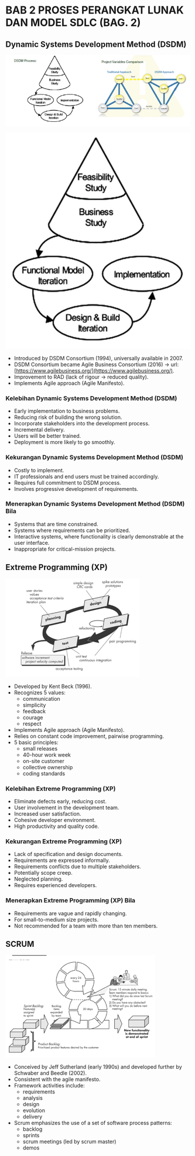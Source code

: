 # BAB 2 PROSES PERANGKAT LUNAK DAN MODEL SDLC (BAG. 2)

## Dynamic Systems Development Method (DSDM)

![DSDM](https://github.com/SyafaHadyan/learn/blob/main/src/Note/Rekayasa%20Perangkat%20Lunak/Pictures/Bab%202/DSDM-0.png)

![DSDM](https://github.com/SyafaHadyan/learn/blob/main/src/Note/Rekayasa%20Perangkat%20Lunak/Pictures/Bab%202/DSDM-1.png)

- Introduced by DSDM Consortium (1994), universally available in 2007.
- DSDM Consortium became Agile Business Consortium (2016) -> url: [https://www.agilebusiness.org/](https://www.agilebusiness.org/).
- Improvement to RAD (lack of rigour -> reduced quality).
- Implements Agile approach (Agile Manifesto).

### Kelebihan Dynamic Systems Development Method (DSDM)

- Early implementation to business problems.
- Reducing risk of building the wrong solution.
- Incorporate stakeholders into the development process.
- Incremental delivery.
- Users will be better trained.
- Deployment is more likely to go smoothly.

### Kekurangan Dynamic Systems Development Method (DSDM)

- Costly to implement.
- IT professionals and end users must be trained accordingly.
- Requires full commitment to DSDM process.
- Involves progressive development of requirements.

### Menerapkan Dynamic Systems Development Method (DSDM) Bila

- Systems that are time constrained.
- Systems where requirements can be prioritized.
- Interactive systems, where functionality is clearly demonstrable at the user interface.
- Inappropriate for critical-mission projects.

## Extreme Programming (XP)

![Extreme Programming](https://github.com/SyafaHadyan/learn/blob/main/src/Note/Rekayasa%20Perangkat%20Lunak/Pictures/Bab%202/ExtremeProgramming.png)

- Developed by Kent Beck (1996).
- Recognizes 5 values:
  - communication
  - simplicity
  - feedback
  - courage
  - respect
- Implements Agile approach (Agile Manifesto).
- Relies on constant code improvement, pairwise programming.
- 5 basic principles:
  - small releases
  - 40-hour work week
  - on-site customer
  - collective ownership
  - coding standards

### Kelebihan Extreme Programming (XP)

- Eliminate defects early, reducing cost.
- User involvement in the development team.
- Increased user satisfaction.
- Cohesive developer environment.
- High productivity and quality code.

### Kekurangan Extreme Programming (XP)

- Lack of specification and design documents.
- Requirements are expressed informally.
- Requirements conflicts due to multiple stakeholders.
- Potentially scope creep.
- Neglected planning.
- Requires experienced developers.

### Menerapkan Extreme Programming (XP) Bila

- Requirements are vague and rapidly changing.
- For small-to-medium size projects.
- Not recommended for a team with more than ten members.

## SCRUM

![SCRUM](https://github.com/SyafaHadyan/learn/blob/main/src/Note/Rekayasa%20Perangkat%20Lunak/Pictures/Bab%202/SCRUM.png)

- Conceived by Jeff Sutherland (early 1990s) and developed further by Schwaber and Beedle (2002).
- Consistent with the agile manifesto.
- Framework activities include:
  - requirements
  - analysis
  - design
  - evolution
  - delivery
- Scrum emphasizes the use of a set of software process patterns:
  - backlog
  - sprints
  - scrum meetings (led by scrum master)
  - demos

